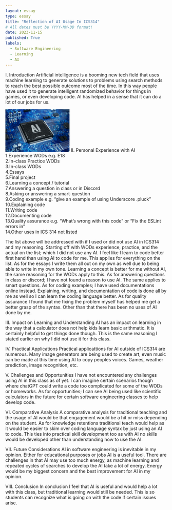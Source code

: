 ```yaml
---
layout: essay
type: essay
title: "Reflection of AI Usage In ICS314"
# All dates must be YYYY-MM-DD format!
date: 2023-11-15
published: True
labels:
  - Software Engineering
  - Learning
  - AI
---
```

I. Introduction
Artificial intelligence is a booming new tech field that uses machine learning to generate solutions to problems
using search methods to reach the best possible outcome most of the time. In this way people have used it to 
generate intelligent randomized behavior for things in games, or even developing code. AI has helped in a sense
that it can do a lot of our jobs for us.

<img width="200px" class="rounded float-start pe-4" src="artificial-intelligence-AI-computer-chip.jpg">
II. Personal Experience with AI<br>
1.Experience WODs e.g. E18<br>
2.In-class Practice WODs<br>
3.In-class WODs<br>
4.Essays<br>
5.Final project<br>
6.Learning a concept / tutorial<br>
7.Answering a question in class or in Discord<br>
8.Asking or answering a smart-question<br>
9.Coding example e.g. “give an example of using Underscore .pluck”<br>
10.Explaining code<br>
11.Writing code<br>
12.Documenting code<br>
13.Quality assurance e.g. “What’s wrong with this code” or “Fix the ESLint errors in”<br>
14.Other uses in ICS 314 not listed<br>

  
The list above will be addressed with if I used or did not use AI in ICS314 and my reasoning. Starting off with WODs
experience, practice, and the actual on the list; which I did not use any AI. I feel like I learn to code better first
hand than using AI to code for me. This applies for everything on the list. As for the essays I write them all out on my own
as well due to being able to write in my own tone. Learning a concept is better for me without AI, the same reasoning for the WODs 
apply to this. As for answering questions in class or discord; I have not found a reason to use AI. The same applies 
to smart questions. As for coding examples; I have used documentations online instead. Explaining, writing, and documentation
of code is done all by me as well so I can learn the coding language better. As for quality assurance I found that me
fixing the problem myself has helped me get a better grasp of the syntax. Other than that there has been no uses of AI
done by me.

III. Impact on Learning and Understanding
AI has an impact on learning in the way that a calculator does not help kids learn basic arithmatic. It is certainly 
helpful to get things done though. This is the same reasoning I stated earlier on why I did not use it for this class.

IV. Practical Applications
Practical applicattions for AI outside of ICS314 are numerous. Many image generators are being used to create art, even
music can be made at this time using AI to copy peoples voices. Games, weather prediction, image recognition, etc.

V. Challenges and Opportunities
I have not encountered any challenges using AI in this class as of yet. I can imagine certain scenarios though where 
chatGPT could write a code too complicated for some of the WODs or homeworks. As for opportunities; I can see AI being 
used like scientific calculators in the future for certain software engineering classes to help develop code.

VI. Comparative Analysis
A comparative analysis for traditional teaching and the usage of AI would be that engagement would be a hit or miss 
depending on the student. As for knowledge retentions traditional teach would help as it would be easier to skim over
coding language syntax by just using an AI to code. This ties into practical skill development too as with AI no skills
would be developed other than understanding how to use the AI.

VII. Future Considerations
AI in software engineering is inevitable in my opinion. Either for educational purposes or jobs AI is a useful tool. There
are challenges in that AI may use too much energy, as machine learning and repeated cycles of searches to develop the AI take
a lot of energy. Energy would be my biggest concern and the best improvement for AI in my opinion.

VIII. Conclusion
In conclusion I feel that AI is useful and would help a lot with this class, but traditional learning would still be needed.
This is so students can recognize what is going on with the code if certain issues arise. 
